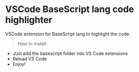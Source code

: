 # VSCode BaseScript lang code highlighter

VSCode extension for BaseScript lang to highlight the code.

> How to install:

* Just add the basescript folder into VS Code extensions
* Reload VS Code
* Enjoy!
